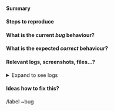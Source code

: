 <!-- One-sentence description of what kind of bug you would like to report -->

#### Summary
<!-- Summarise the encountered bug concisely -->


#### Steps to reproduce
<!-- How can this be reproduced? If you can, point to specific files/configurations where the bug occurs -->


#### What is the current _bug_ behaviour?
<!-- More about the behaviour of the bug -->


#### What is the expected _correct_ behaviour?
<!-- Which behaviour would you have expected? -->


#### Relevant logs, screenshots, files...?
<!-- Anything that helps reproducing the bug. -->

<!-- Put very long log outputs within the <pre></pre> tags below -->
<!-- If this doesn't apply, delete the whole <details></details> block -->
<details>
<summary>Expand to see logs</summary>
<pre>

</pre>
</details>


#### Ideas how to fix this?
<!-- Add them here, if you have any. -->

/label ~bug
